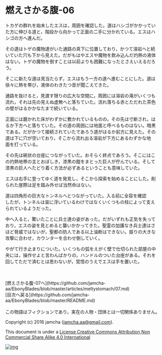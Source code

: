 # 燃えさかる腹-06

トカゲの群れを始末したエスは，周囲を確認した。道はハシゴがかかってい  
た方に伸びる道と，階段から向かって正面の二手に分かれている。エスはハ  
シゴの方へ進んだ。  

その道はトゲの魔物達がいた通路の真下に位置しており，かつて溶岩へと続  
いていた穴も下から見えた。だがもはやエスや魔物を飲み込んだ灼熱の液体  
はない。トゲの魔物を倒すことは以前よりも困難になったとさえいえるだろ  
う。  

そこに新たな道は見当たらず，エスはもう一方の道へ進むことにした。道は  
徐々に熱を帯び，液体のわきたつ音が聞こえてきた。  

通路を抜けると，見渡す限りの広大な空間に，周囲には溶岩の滝がいくつも  
流れ，それは先の見えぬ虚無へと落ちていた。流れ落ちる赤とただれた茶色  
の壁がはるかかなたまで続いている。  

正面には磨かれた床がわずかに敷かれているものの，その先は寸断され，は  
るか下方へと落ちていた。その道の周囲には地面と呼べるものはない。暗黒  
である。だがかつて接続されていたであろう道がはるか前方に見えた。その  
道は下に穴が空いており，そこから流れ出る溶岩が下方にあるわずかな地  
面を打っている。  

その先は碗状の台座につながっていた。おそらく終点であろう。そこにはこ  
の灼熱地帯の主とおぼしき，漆黒の鎧をまとった巨人が佇んでいる。そして  
漆黒の巨人へたどり着く方法が必ずあるということも意味していた。  

エスは右手に登ってゆく道を発見し，そこから探索を始めることにした。削  
られた崖際は足を踏み外せば当然命はない。  

道は四角形の巨大なトンネルへとつながっていた。入る前に全容を確認  
したが，トンネルは宙に浮いているわけではなくいくつもの柱によって支え  
られているようだった。  

中へ入ると，驚いたことに兵士達の姿があった。だがいずれも正気を失って  
おり，エスの姿を見とめると襲いかかってきた。聖霊の加護なき兵士達はさ  
ほど脅威ではないが，聖都の防人である以上油断はできない。振りの大きな  
攻撃に合わせ，カウンターを合わせ倒していく。  

やがて行き止まりについた。いくつもの弧をえがく壁で仕切られた部屋の中  
央には，操作せよと言わんばかりの，ハンドルのついた台座がある。それを  
回してただで済むとは思わないが，覚悟のうえでエスは手を置いた。  

<br>  
<br>  
[燃えさかる腹-07へ](https://github.com/jamcha-aa/EbonyBlades/blob/master/articles/meltystomach/07.md)  

<br>  
[目次へ戻る](https://github.com/jamcha-aa/EbonyBlades/blob/master/README.md)  
<br>  
<br>  
この物語はフィクションであり，実在の人物・団体とは一切関係ありません。  

Copyright (c) 2016 jamcha (jamcha.aa@gmail.com).  

This document is under a [License Creative Commons Attribution Non Commercial Share Alike 4.0 International](http://creativecommons.org/licenses/by-nc-sa/4.0/deed)  

[![img](http://i.creativecommons.org/l/by-nc-sa/3.0/80x15.png)](http://creativecommons.org/licenses/by-nc-sa/4.0/deed)